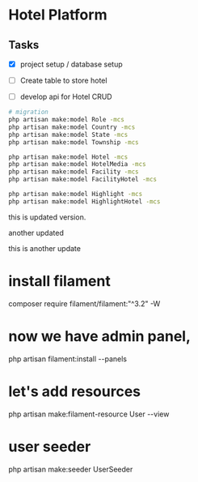 # Hotel Platform

## Tasks

- [x] project setup / database setup
- [ ] Create table to store hotel
- [ ] develop api for Hotel CRUD


```bash
# migration
php artisan make:model Role -mcs
php artisan make:model Country -mcs
php artisan make:model State -mcs
php artisan make:model Township -mcs

php artisan make:model Hotel -mcs
php artisan make:model HotelMedia -mcs
php artisan make:model Facility -mcs
php artisan make:model FacilityHotel -mcs

php artisan make:model Highlight -mcs
php artisan make:model HighlightHotel -mcs
```

this is updated version.

another updated

this is another update


# install filament 
composer require filament/filament:"^3.2" -W
# now we have admin panel,
php artisan filament:install --panels

# let's add resources 
php artisan make:filament-resource User --view

# user seeder

php artisan make:seeder UserSeeder
